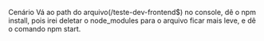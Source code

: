 Cenário
Vá ao path do arquivo(/teste-dev-frontend$) no console, dê o npm install, pois irei deletar o node_modules para o arquivo ficar mais leve, e dê o comando npm start.
